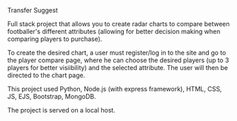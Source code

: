 Transfer Suggest

Full stack project that allows you to create radar charts to compare between footballer's different attributes (allowing for better decision making when comparing players to purchase). 

To create the desired chart, a user must register/log in to the site and go to the player compare page, where he can choose the desired players (up to 3 players for better visiibility) and the selected attribute. The user will then be directed to the chart page. 

This project used Python, Node.js (with express framework), HTML, CSS, JS, EJS, Bootstrap, MongoDB.

The project is served on a local host.
